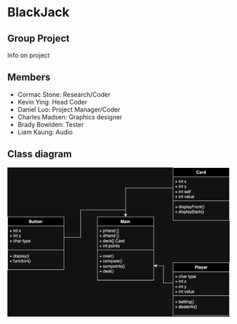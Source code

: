 # BlackJack

## Group Project
Info on project
## Members
+ Cormac Stone: Research/Coder
+ Kevin Ying: Head Coder
+ Daniel Luo: Project Manager/Coder
+ Charles Madsen: Graphics designer
+ Brady Bowlden: Tester
+ Liam Kaung: Audio
## Class diagram
![](https://github.com/Daniel71529/Blackjacks/blob/main/images/Class.drawio.png?raw=true)
